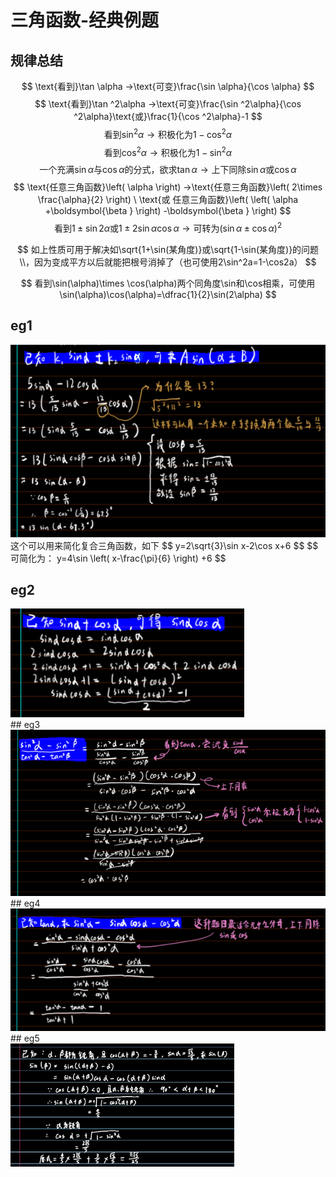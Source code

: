 # 三角函数-经典例题

## 规律总结

$$
\text{看到}\tan \alpha →\text{可变}\frac{\sin \alpha}{\cos \alpha}
$$
$$
\text{看到}\tan ^2\alpha →\text{可变}\frac{\sin ^2\alpha}{\cos ^2\alpha}\text{或}\frac{1}{\cos ^2\alpha}-1
$$
$$
\text{看到}\sin ^2\alpha →\text{积极化为}1-\cos ^2\alpha 
$$
$$
\text{看到}\cos ^2\alpha →\text{积极化为}1-\sin ^2\alpha 
$$
$$
\text{一个充满}\sin \alpha \text{与}\cos \alpha \text{的分式，欲求}\tan \alpha →\text{上下同除}\sin \alpha \text{或}\cos \alpha
$$
$$
\text{任意三角函数}\left( \alpha \right) →\text{任意三角函数}\left( 2\times \frac{\alpha}{2} \right) \ \text{或 任意三角函数}\left( \left( \alpha +\boldsymbol{\beta } \right) -\boldsymbol{\beta } \right)
$$
$$
\text{看到}1±\sin 2\alpha \text{或}1±2\sin \alpha \cos \alpha →\text{可转为}\left( \sin \alpha ±\cos \alpha \right) ^2
$$

$$
如上性质可用于解决如\sqrt{1+\sin(某角度)}或\sqrt{1-\sin(某角度)}的问题\\，因为变成平方以后就能把根号消掉了（也可使用2\sin^2a=1-\cos2a）
$$

$$
看到\sin(\alpha)\times \cos(\alpha)两个同角度\sin和\cos相乘，可使用\sin(\alpha)\cos(\alpha)=\dfrac{1}{2}\sin(2\alpha)
$$



## eg1

<div align=left> <img src="assets/1651887910054.png" alt="1651887910054" style="zoom: 95%;  " /> </div>
这个可以用来简化复合三角函数，如下
$$
y=2\sqrt{3}\sin x-2\cos x+6
$$
$$
可简化为： y=4\sin \left( x-\frac{\pi}{6} \right) +6
$$

## eg2

<div align=left> <img src="assets/1651887927330.png" alt="1651887927330" style="zoom:99%;  " /> </div>
## eg3

<div align=left> <img src="assets/1651887946077.png" alt="1651887946077" style="zoom:90%;  " /> </div>
## eg4

<div align=left> <img src="assets/1651887956177.png" alt="1651887956177" style="zoom:90%;  " /> </div>
## eg5

<div align=left><img src="assets/image-20220604113448059.png" alt="image-20220604113448059" style="zoom:35%;" /></div>
